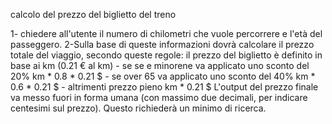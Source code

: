 calcolo del prezzo del biglietto del treno




1- chiedere all'utente il numero di chilometri che vuole percorrere e l'età del passeggero.
2-Sulla base di queste informazioni dovrà calcolare il prezzo totale del viaggio, secondo queste regole:
     il prezzo del biglietto è definito in base ai km (0.21 € al km)
    - se se e minorene va applicato uno sconto del 20% 
        km * 0.8 * 0.21 $
    - se over 65 va applicato uno sconto del 40% 
        km * 0.6 * 0.21 $
    - altrimenti prezzo pieno
        km * 0.21 $
    L'output del prezzo finale va messo fuori in forma umana (con massimo due decimali, per indicare centesimi sul prezzo). Questo richiederà un minimo di ricerca.